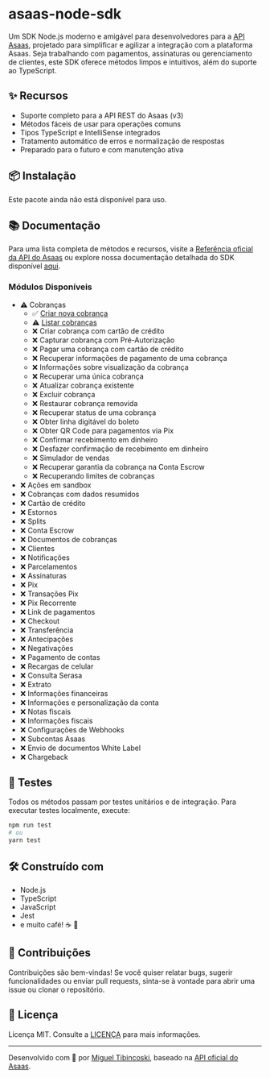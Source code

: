 # asaas-node-sdk

Um SDK Node.js moderno e amigável para desenvolvedores para a [API Asaas](https://docs.asaas.com/), projetado para simplificar e agilizar a integração com a plataforma Asaas. Seja trabalhando com pagamentos, assinaturas ou gerenciamento de clientes, este SDK oferece métodos limpos e intuitivos, além do suporte ao TypeScript.

## ✨ Recursos

- Suporte completo para a API REST do Asaas (v3)
- Métodos fáceis de usar para operações comuns
- Tipos TypeScript e IntelliSense integrados
- Tratamento automático de erros e normalização de respostas
- Preparado para o futuro e com manutenção ativa

## 📦 Instalação

Este pacote ainda não está disponível para uso.

## 📚 Documentação

Para uma lista completa de métodos e recursos, visite a [Referência oficial da API do Asaas](https://docs.asaas.com/) ou explore nossa documentação detalhada do SDK disponível [aqui](https://github.com/migtibincoski/asaas-node-sdk/wiki).

### Módulos Disponíveis

- ⚠️ Cobranças
  - ✅ [Criar nova cobrança](https://docs.asaas.com/reference/criar-nova-cobranca)
  - ⚠️ [Listar cobranças](https://docs.asaas.com/reference/listar-cobrancas)
  - ❌ Criar cobrança com cartão de crédito
  - ❌ Capturar cobrança com Pré-Autorização
  - ❌ Pagar uma cobrança com cartão de crédito
  - ❌ Recuperar informações de pagamento de uma cobrança
  - ❌ Informações sobre visualização da cobrança
  - ❌ Recuperar uma única cobrança
  - ❌ Atualizar cobrança existente
  - ❌ Excluir cobrança
  - ❌ Restaurar cobrança removida
  - ❌ Recuperar status de uma cobrança
  - ❌ Obter linha digitável do boleto
  - ❌ Obter QR Code para pagamentos via Pix
  - ❌ Confirmar recebimento em dinheiro
  - ❌ Desfazer confirmação de recebimento em dinheiro
  - ❌ Simulador de vendas
  - ❌ Recuperar garantia da cobrança na Conta Escrow
  - ❌ Recuperando limites de cobranças
- ❌ Ações em sandbox
- ❌ Cobranças com dados resumidos
- ❌ Cartão de crédito
- ❌ Estornos
- ❌ Splits
- ❌ Conta Escrow
- ❌ Documentos de cobranças
- ❌ Clientes
- ❌ Notificações
- ❌ Parcelamentos
- ❌ Assinaturas
- ❌ Pix
- ❌ Transações Pix
- ❌ Pix Recorrente
- ❌ Link de pagamentos
- ❌ Checkout
- ❌ Transferência
- ❌ Antecipações
- ❌ Negativações
- ❌ Pagamento de contas
- ❌ Recargas de celular
- ❌ Consulta Serasa
- ❌ Extrato
- ❌ Informações financeiras
- ❌ Informações e personalização da conta
- ❌ Notas fiscais
- ❌ Informações fiscais
- ❌ Configurações de Webhooks
- ❌ Subcontas Asaas
- ❌ Envio de documentos White Label
- ❌ Chargeback

## 🧪 Testes

Todos os métodos passam por testes unitários e de integração. Para executar testes localmente, execute:

```bash
npm run test
# ou
yarn test
```

## 🛠️ Construído com

- Node.js
- TypeScript
- JavaScript
- Jest
- e muito café! ☕ 💙

## 🤝 Contribuições

Contribuições são bem-vindas! Se você quiser relatar bugs, sugerir funcionalidades ou enviar pull requests, sinta-se à vontade para abrir uma issue ou clonar o repositório.

## 📄 Licença

Licença MIT. Consulte a [LICENÇA](./LICENÇA) para mais informações.

---

Desenvolvido com 💙 por [Miguel Tibincoski](https://github.com/migtibincoski), baseado na [API oficial do Asaas](https://docs.asaas.com).